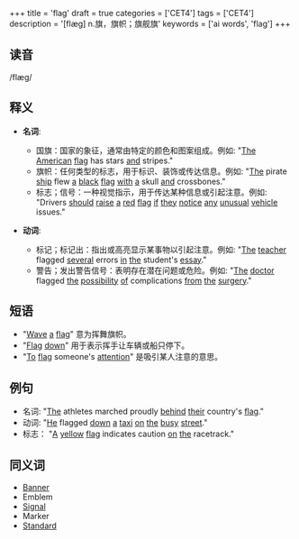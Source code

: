 +++
title = 'flag'
draft = true
categories = ['CET4']
tags = ['CET4']
description = '[flæg] n.旗，旗帜；旗舰旗'
keywords = ['ai words', 'flag']
+++

## 读音
/flæɡ/

## 释义
- **名词**:
  - 国旗：国家的象征，通常由特定的颜色和图案组成。例如: "[The](/post/the/) [American](/post/american/) [flag](/post/flag/) has stars [and](/post/and/) stripes."
  - 旗帜：任何类型的标志，用于标识、装饰或传达信息。例如: "[The](/post/the/) pirate [ship](/post/ship/) flew [a](/post/a/) [black](/post/black/) [flag](/post/flag/) [with](/post/with/) [a](/post/a/) skull [and](/post/and/) crossbones."
  - 标志；信号：一种视觉指示，用于传达某种信息或引起注意。例如: "Drivers [should](/post/should/) [raise](/post/raise/) [a](/post/a/) [red](/post/red/) [flag](/post/flag/) [if](/post/if/) [they](/post/they/) [notice](/post/notice/) [any](/post/any/) [unusual](/post/unusual/) [vehicle](/post/vehicle/) issues."

- **动词**:
  - 标记；标记出：指出或高亮显示某事物以引起注意。例如: "[The](/post/the/) [teacher](/post/teacher/) flagged [several](/post/several/) errors [in](/post/in/) [the](/post/the/) student's [essay](/post/essay/)."
  - 警告；发出警告信号：表明存在潜在问题或危险。例如: "[The](/post/the/) [doctor](/post/doctor/) flagged [the](/post/the/) [possibility](/post/possibility/) [of](/post/of/) complications [from](/post/from/) [the](/post/the/) [surgery](/post/surgery/)."

## 短语
- "[Wave](/post/wave/) [a](/post/a/) [flag](/post/flag/)" 意为挥舞旗帜。
- "[Flag](/post/flag/) [down](/post/down/)" 用于表示挥手让车辆或船只停下。
- "[To](/post/to/) [flag](/post/flag/) someone's [attention](/post/attention/)" 是吸引某人注意的意思。

## 例句
- 名词: "[The](/post/the/) athletes marched proudly [behind](/post/behind/) [their](/post/their/) country's [flag](/post/flag/)."
- 动词: "[He](/post/he/) flagged [down](/post/down/) [a](/post/a/) [taxi](/post/taxi/) [on](/post/on/) [the](/post/the/) [busy](/post/busy/) [street](/post/street/)."
- 标志： "[A](/post/a/) [yellow](/post/yellow/) [flag](/post/flag/) indicates caution [on](/post/on/) [the](/post/the/) racetrack."

## 同义词
- [Banner](/post/banner/)
- Emblem
- [Signal](/post/signal/)
- Marker
- [Standard](/post/standard/)
